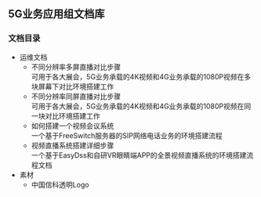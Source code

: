 ## 5G业务应用组文档库
### 文档目录
- 运维文档
    - 不同分辨率多屏直播对比步骤<br>
    可用于各大展会，5G业务承载的4K视频和4G业务承载的1080P视频在多块屏幕下对比环境搭建工作
    - 不同分辨率同屏直播对比步骤<br>
    可用于各大展会，5G业务承载的4K视频和4G业务承载的1080P视频在同一块对比环境搭建工作
    - 如何搭建一个视频会议系统<br>
    一个基于FreeSwitch服务器的SIP网络电话业务的环境搭建流程
    - 视频直播系统搭建详细步骤<br>
    一个基于EasyDss和自研VR眼睛端APP的全景视频直播系统的环境搭建流程文档
- 素材
    - 中国信科透明Logo